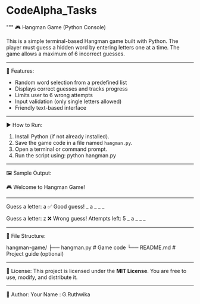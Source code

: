 # CodeAlpha_Tasks
"""
🎮 Hangman Game (Python Console)

This is a simple terminal-based Hangman game built with Python. The player must guess a hidden word by entering letters one at a time. The game allows a maximum of 6 incorrect guesses.

---------------------------------------
📌 Features:
- Random word selection from a predefined list
- Displays correct guesses and tracks progress
- Limits user to 6 wrong attempts
- Input validation (only single letters allowed)
- Friendly text-based interface

---------------------------------------
▶️ How to Run:

1. Install Python (if not already installed).
2. Save the game code in a file named `hangman.py`.
3. Open a terminal or command prompt.
4. Run the script using:
   python hangman.py

---------------------------------------
🖼️ Sample Output:

🎮 Welcome to Hangman Game!
_ _ _ _ _

Guess a letter: a
✅ Good guess!
_ a _ _ _

Guess a letter: z
❌ Wrong guess! Attempts left: 5
_ a _ _ _

---------------------------------------
📁 File Structure:

hangman-game/
├── hangman.py     # Game code
└── README.md      # Project guide (optional)

---------------------------------------
📄 License:
This project is licensed under the **MIT License**.
You are free to use, modify, and distribute it.

---------------------------------------
🙋 Author:
Your Name : G.Ruthwika

